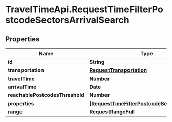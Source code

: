 # TravelTimeApi.RequestTimeFilterPostcodeSectorsArrivalSearch

## Properties

Name | Type | Description | Notes
------------ | ------------- | ------------- | -------------
**id** | **String** |  | 
**transportation** | [**RequestTransportation**](RequestTransportation.md) |  | 
**travelTime** | **Number** |  | 
**arrivalTime** | **Date** |  | 
**reachablePostcodesThreshold** | **Number** |  | 
**properties** | [**[RequestTimeFilterPostcodeSectorsProperty]**](RequestTimeFilterPostcodeSectorsProperty.md) |  | 
**range** | [**RequestRangeFull**](RequestRangeFull.md) |  | [optional] 


